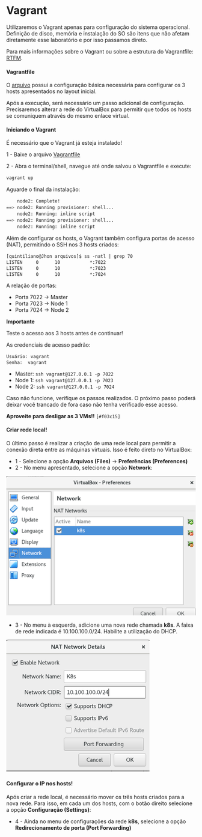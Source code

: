 # Vagrant

Utilizaremos o Vagrant apenas para configuração do sistema operacional.
Definição de disco, memória e instalação do SO são itens que não
afetam diretamente esse laboratório e por isso passamos direto.

Para mais informações sobre o Vagrant ou sobre a estrutura do
Vagrantfile: [RTFM](https://www.vagrantup.com/docs/index.html).

#### Vagrantfile

O [arquivo](Vagrantfile) possui a configuração básica necessária
para configurar os 3 hosts apresentados no layout inicial.

Após a execução, será necessário um passo adicional de configuração.
Precisaremos alterar a rede do VirtualBox para permitir que todos os
hosts se comuniquem através do mesmo enlace virtual.

#### Iniciando o Vagrant
É necessário que o Vagrant já esteja instalado!

1 - Baixe o arquivo [Vagrantfile](Vagrantfile)

2 - Abra o terminal/shell, navegue até onde salvou o Vagrantfile e execute:
```bash
vagrant up
```
Aguarde o final da instalação:

```bash
    node2: Complete!
==> node2: Running provisioner: shell...
    node2: Running: inline script
==> node2: Running provisioner: shell...
    node2: Running: inline script
```

Além de configurar os hosts, o Vagrant também configura portas
de acesso (NAT), permitindo o SSH nos 3 hosts criados:

```
[quintiliano@Jhon arquivos]$ ss -natl | grep 70
LISTEN     0      10           *:7022
LISTEN     0      10           *:7023
LISTEN     0      10           *:7024
```

A relação de portas:

* Porta 7022 -> Master
* Porta 7023 -> Node 1
* Porta 7024 -> Node 2

**Importante**

Teste o acesso aos 3 hosts antes de continuar!

As credenciais de acesso padrão:
```
Usuário: vagrant
Senha:  vagrant
```

- Master: ```ssh vagrant@127.0.0.1 -p 7022```
- Node 1: ```ssh vagrant@127.0.0.1 -p 7023```
- Node 2: ```ssh vagrant@127.0.0.1 -p 7024```

Caso não funcione, verifique os passos realizados. O próximo passo
poderá deixar você trancado de fora caso não tenha verificado esse
acesso.

**Aproveite para desligar as 3 VMs!!** `[#f03c15]`

#### Criar rede local!

O último passo é realizar a criação de uma rede local para permitir
a conexão direta entre as máquinas virtuais. Isso é feito direto no
VirtualBox:

- 1 - Selecione a opção **Arquivos (Files)** -> **Preferências (Preferences)**
- 2 - No menu apresentado, selecione a opção **Network**:

![virtual_box_network](virtual_box_network.png)

- 3 - No menu à esquerda, adicione uma nova rede chamada **k8s**.
A faixa de rede indicada é 10.100.100.0/24. Habilite a utilização do
DHCP.

![k8s_network](k8s_network.png)

#### Configurar o IP nos hosts!

Após criar a rede local, é necessário mover os três hosts criados
para a nova rede. Para isso, em cada um dos hosts, com o botão direito
selecione a opção **Configuração (Settings)**:





- 4 - Ainda no menu de configurações da rede **k8s**, selecione
a opção **Redirecionamento de porta (Port Forwarding)**










